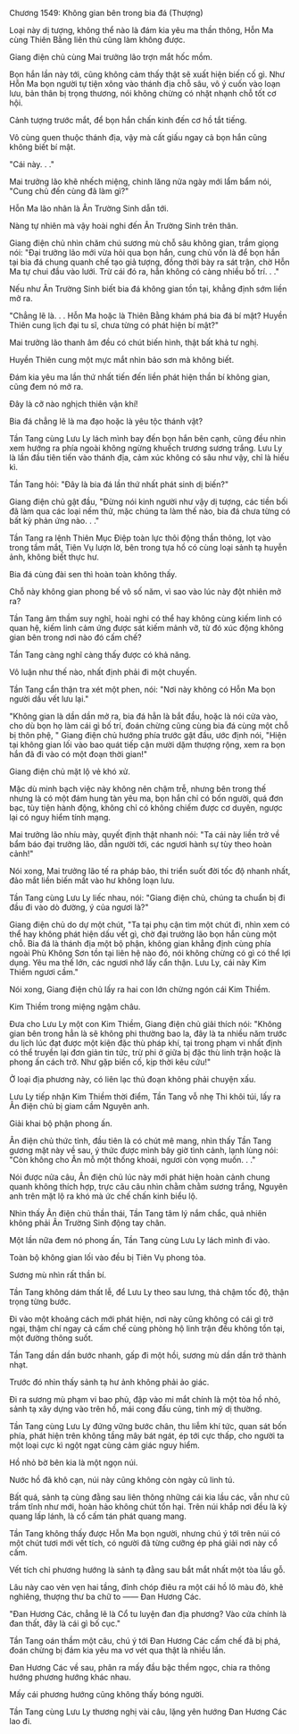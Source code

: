 




Chương 1549: Không gian bên trong bia đá (Thượng)


Loại này dị tượng, không thể nào là đám kia yêu ma thần thông, Hỗn Ma cùng Thiên Bằng liên thủ cũng làm không được.

Giang điện chủ cùng Mai trưởng lão trợn mắt hốc mồm.

Bọn hắn lần này tới, cũng không cảm thấy thật sẽ xuất hiện biến cố gì. Như Hỗn Ma bọn người tự tiện xông vào thánh địa chỗ sâu, vô ý cuốn vào loạn lưu, bản thân bị trọng thương, nói không chừng có nhặt nhạnh chỗ tốt cơ hội.

Cảnh tượng trước mắt, để bọn hắn chấn kinh đến cơ hồ tắt tiếng.

Vô cùng quen thuộc thánh địa, vậy mà cất giấu ngay cả bọn hắn cũng không biết bí mật.

"Cái này. . ."

Mai trưởng lão khẽ nhếch miệng, chinh lăng nửa ngày mới lẩm bẩm nói, "Cung chủ đến cùng đã làm gì?"

Hỗn Ma lão nhân là Ân Trường Sinh dẫn tới.

Nàng tự nhiên mà vậy hoài nghi đến Ân Trường Sinh trên thân.

Giang điện chủ nhìn chăm chú sương mù chỗ sâu không gian, trầm giọng nói: "Đại trưởng lão mới vừa hỏi qua bọn hắn, cung chủ vốn là để bọn hắn tại bia đá chung quanh chế tạo giả tượng, đồng thời bày ra sát trận, chờ Hỗn Ma tự chui đầu vào lưới. Trừ cái đó ra, hẳn không có càng nhiều bố trí. . ."

Nếu như Ân Trường Sinh biết bia đá không gian tồn tại, khẳng định sớm liền mở ra.

"Chẳng lẽ là. . . Hỗn Ma hoặc là Thiên Bằng khám phá bia đá bí mật? Huyền Thiên cung lịch đại tu sĩ, chưa từng có phát hiện bí mật?"

Mai trưởng lão thanh âm đều có chút biến hình, thật bất khả tư nghị.

Huyền Thiên cung một mực mắt nhìn bảo sơn mà không biết.

Đám kia yêu ma lần thứ nhất tiến đến liền phát hiện thần bí không gian, cũng đem nó mở ra.

Đây là cỡ nào nghịch thiên vận khí!

Bia đá chẳng lẽ là ma đạo hoặc là yêu tộc thánh vật?

Tần Tang cùng Lưu Ly lách mình bay đến bọn hắn bên cạnh, cũng đều nhìn xem hướng ra phía ngoài không ngừng khuếch trương sương trắng. Lưu Ly là lần đầu tiên tiến vào thánh địa, cảm xúc không có sâu như vậy, chỉ là hiếu kì.

Tần Tang hỏi: "Đây là bia đá lần thứ nhất phát sinh dị biến?"

Giang điện chủ gật đầu, "Đừng nói kinh người như vậy dị tượng, các tiền bối đã làm qua các loại nếm thử, mặc chúng ta làm thế nào, bia đá chưa từng có bất kỳ phản ứng nào. . ."

Tần Tang ra lệnh Thiên Mục Điệp toàn lực thôi động thần thông, lọt vào trong tầm mắt, Tiên Vụ lượn lờ, bên trong tựa hồ có cùng loại sảnh tạ huyễn ảnh, không biết thực hư.

Bia đá cùng đài sen thì hoàn toàn không thấy.

Chỗ này không gian phong bế vô số năm, vì sao vào lúc này đột nhiên mở ra?

Tần Tang âm thầm suy nghĩ, hoài nghi có thể hay không cùng kiếm linh có quan hệ, kiếm linh cảm ứng được sát kiếm mảnh vỡ, từ đó xúc động không gian bên trong nơi nào đó cấm chế?

Tần Tang càng nghĩ càng thấy được có khả năng.

Vô luận như thế nào, nhất định phải đi một chuyến.

Tần Tang cẩn thận tra xét một phen, nói: "Nơi này không có Hỗn Ma bọn người dấu vết lưu lại."

"Không gian là dần dần mở ra, bia đá hẳn là bắt đầu, hoặc là nói cửa vào, cho dù bọn họ làm cái gì bố trí, đoán chừng cũng cùng bia đá cùng một chỗ bị thôn phệ, " Giang điện chủ hướng phía trước gật đầu, ước định nói, "Hiện tại không gian lối vào bao quát tiếp cận mười dặm thượng rộng, xem ra bọn hắn đã đi vào có một đoạn thời gian!"

Giang điện chủ mặt lộ vẻ khó xử.

Mặc dù minh bạch việc này không nên chậm trễ, nhưng bên trong thế nhưng là có một đám hung tàn yêu ma, bọn hắn chỉ có bốn người, quá đơn bạc, tùy tiện hành động, không chỉ có không chiếm được cơ duyên, ngược lại có nguy hiểm tính mạng.

Mai trưởng lão nhíu mày, quyết định thật nhanh nói: "Ta cái này liền trở về bẩm báo đại trưởng lão, dẫn người tới, các ngươi hành sự tùy theo hoàn cảnh!"

Nói xong, Mai trưởng lão tế ra pháp bảo, thi triển suốt đời tốc độ nhanh nhất, đảo mắt liền biến mất vào hư không loạn lưu.

Tần Tang cùng Lưu Ly liếc nhau, nói: "Giang điện chủ, chúng ta chuẩn bị đi đầu đi vào dò đường, ý của ngươi là?"

Giang điện chủ do dự một chút, "Ta tại phụ cận tìm một chút đi, nhìn xem có thể hay không phát hiện dấu vết gì, chờ đại trưởng lão bọn hắn cùng một chỗ. Bia đá là thánh địa một bộ phận, không gian khẳng định cùng phía ngoài Phù Không Sơn tồn tại liên hệ nào đó, nói không chừng có gì có thể lợi dụng. Yêu ma thế lớn, các ngươi nhớ lấy cẩn thận. Lưu Ly, cái này Kim Thiềm ngươi cầm."

Nói xong, Giang điện chủ lấy ra hai con lớn chừng ngón cái Kim Thiềm.

Kim Thiềm trong miệng ngậm châu.

Đưa cho Lưu Ly một con Kim Thiềm, Giang điện chủ giải thích nói: "Không gian bên trong hẳn là sẽ không phi thường bao la, đây là ta nhiều năm trước du lịch lúc đạt được một kiện đặc thù pháp khí, tại trong phạm vi nhất định có thể truyền lại đơn giản tin tức, trừ phi ở giữa bị đặc thù linh trận hoặc là phong ấn cách trở. Như gặp biến cố, kịp thời kêu cứu!"

Ở loại địa phương này, có liên lạc thủ đoạn không phải chuyện xấu.

Lưu Ly tiếp nhận Kim Thiềm thời điểm, Tần Tang vỗ nhẹ Thi khôi túi, lấy ra Ân điện chủ bị giam cầm Nguyên anh.

Giải khai bộ phận phong ấn.

Ân điện chủ thức tỉnh, đầu tiên là có chút mê mang, nhìn thấy Tần Tang gương mặt này về sau, ý thức được mình bây giờ tình cảnh, lạnh lùng nói: "Còn không cho Ân mỗ một thống khoái, ngươi còn vọng muốn. . ."

Nói được nửa câu, Ân điện chủ lúc này mới phát hiện hoàn cảnh chung quanh không thích hợp, trực câu câu nhìn chằm chằm sương trắng, Nguyên anh trên mặt lộ ra khó mà ức chế chấn kinh biểu lộ.

Nhìn thấy Ân điện chủ thần thái, Tần Tang tâm lý nắm chắc, quả nhiên không phải Ân Trường Sinh động tay chân.

Một lần nữa đem nó phong ấn, Tần Tang cùng Lưu Ly lách mình đi vào.

Toàn bộ không gian lối vào đều bị Tiên Vụ phong tỏa.

Sương mù nhìn rất thần bí.

Tần Tang không dám thất lễ, để Lưu Ly theo sau lưng, thả chậm tốc độ, thận trọng từng bước.

Đi vào một khoảng cách mới phát hiện, nơi này cũng không có cái gì trở ngại, thậm chí ngay cả cấm chế cùng phòng hộ linh trận đều không tồn tại, một đường thông suốt.

Tần Tang dần dần bước nhanh, gấp đi một hồi, sương mù dần dần trở thành nhạt.

Trước đó nhìn thấy sảnh tạ hư ảnh không phải ảo giác.

Đi ra sương mù phạm vi bao phủ, đập vào mi mắt chính là một tòa hồ nhỏ, sảnh tạ xây dựng vào trên hồ, mái cong đấu củng, tinh mỹ dị thường.

Tần Tang cùng Lưu Ly đứng vững bước chân, thu liễm khí tức, quan sát bốn phía, phát hiện trên không tầng mây bát ngát, ép tới cực thấp, cho người ta một loại cực kì ngột ngạt cùng cảm giác nguy hiểm.

Hồ nhỏ bờ bên kia là một ngọn núi.

Nước hồ đã khô cạn, núi này cũng không còn ngày cũ linh tú.

Bất quá, sảnh tạ cùng đằng sau liên thông những cái kia lầu các, vẫn như cũ trầm tĩnh như mới, hoàn hảo không chút tổn hại. Trên núi khắp nơi đều là kỳ quang lấp lánh, là cổ cấm tán phát quang mang.

Tần Tang không thấy được Hỗn Ma bọn người, nhưng chú ý tới trên núi có một chút tươi mới vết tích, có người đã từng cưỡng ép phá giải nơi này cổ cấm.

Vết tích chỉ phương hướng là sảnh tạ đằng sau bắt mắt nhất một tòa lầu gỗ.

Lâu này cao vẻn vẹn hai tầng, đỉnh chóp điêu ra một cái hồ lô màu đỏ, khẽ nghiêng, thượng thư ba chữ to —— Đan Hương Các.

"Đan Hương Các, chẳng lẽ là Cổ tu luyện đan địa phương? Vào cửa chính là đan thất, đây là cái gì bố cục."

Tần Tang oán thầm một câu, chú ý tới Đan Hương Các cấm chế đã bị phá, đoán chừng bị đám kia yêu ma vơ vét qua thật là nhiều lần.

Đan Hương Các về sau, phân ra mấy đầu bậc thềm ngọc, chia ra thông hướng phương hướng khác nhau.

Mấy cái phương hướng cũng không thấy bóng người.

Tần Tang cùng Lưu Ly thương nghị vài câu, lặng yên hướng Đan Hương Các lao đi.




